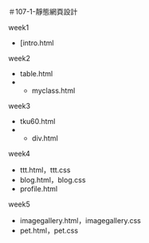＃107-1-靜態網頁設計

week1
 * [intro.html


week2
 * table.html 
 * * myclass.html



week3
 * tku60.html 
 * * div.html



week4 
* ttt.html，ttt.css
* blog.html，blog.css 
* profile.html




week5 
* imagegallery.html，imagegallery.css
* pet.html，pet.css


<!--stackedit_data:
eyJoaXN0b3J5IjpbLTUyMDE2NDAwMV19
-->